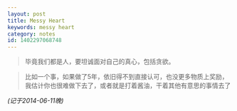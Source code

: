 ```yaml
---
layout: post
title: Messy Heart
keywords: messy heart
category: notes
id: 1402297068748
---
```



> 毕竟我们都是人，要坦诚面对自己的真心，包括贪欲。

> 比如一个事，如果做了5年，依旧得不到直接认可，也没更多物质上奖励，我估计你也很难做下去了，或者就是打着酱油，干着其他有意思的事情去了

_(记于2014-06-11晚)_